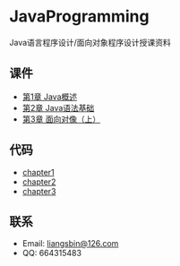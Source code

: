 # JavaProgramming
Java语言程序设计/面向对象程序设计授课资料
## 课件
* [第1章 Java概述](https://github.com/liangsbin/JavaProgramming/blob/main/PPT/%E7%AC%AC1%E7%AB%A0%20Java%E5%BC%80%E5%8F%91%E5%85%A5%E9%97%A8.pdf)
* [第2章 Java语法基础](https://github.com/liangsbin/JavaProgramming/blob/main/PPT/%E7%AC%AC2%E7%AB%A0%20Java%E7%BC%96%E7%A8%8B%E5%9F%BA%E7%A1%80.pdf)
* [第3章 面向对像（上）](https://github.com/liangsbin/JavaProgramming/blob/main/PPT/%E7%AC%AC3%E7%AB%A0%20%E9%9D%A2%E5%90%91%E5%AF%B9%E8%B1%A1%EF%BC%88%E4%B8%8A%EF%BC%89.pdf)
## 代码
* [chapter1](https://github.com/liangsbin/JavaProgramming/tree/main/chapter1)
* [chapter2](https://github.com/liangsbin/JavaProgramming/tree/main/chapter2)
* [chapter3](https://github.com/liangsbin/JavaProgramming/tree/main/chapter3)
## 联系
* Email: liangsbin@126.com
* QQ: 664315483
